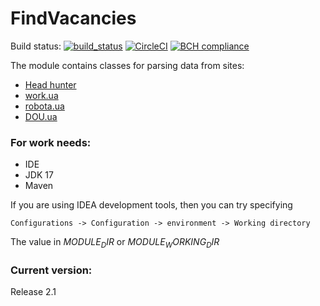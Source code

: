 # FindVacancies
Build status: [![build_status](https://travis-ci.com/AnGo84/FindVacancies.svg?branch=release_2.0)](https://travis-ci.com/AnGo84/FindVacancies.svg) 
[![CircleCI](https://img.shields.io/circleci/build/github/AnGo84/FindVacancies/release_2.0?token=9aee3d4ff42afd19e214490fb0eeabe61fcb019a)](https://app.circleci.com/pipelines/github/AnGo84/FindVacancies?branch=release_2.0)
[![BCH compliance](https://bettercodehub.com/edge/badge/AnGo84/FindVacancies?branch=release_2.0)](https://bettercodehub.com/)

The module contains classes for parsing data from sites:
- [Head hunter](http://hh.ua)
- [work.ua](http://work.ua)
- [robota.ua](http://robota.ua)
- [DOU.ua](http://DOU.ua)

### **For work needs:**
- IDE
- JDK 17
- Maven

If you are using IDEA development tools, then you can try specifying
```
Configurations -> Configuration -> environment -> Working directory
```
The value in $MODULE_DIR$ or $MODULE_WORKING_DIR$

### **Current version:**
Release 2.1


